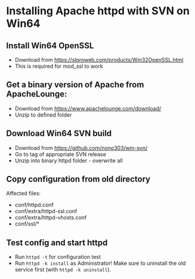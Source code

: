# Installing Apache httpd with SVN on Win64

## Install Win64 OpenSSL

* Download from https://slproweb.com/products/Win32OpenSSL.html
* This is required for mod_ssl to work

## Get a binary version of Apache from ApacheLounge:

* Download from https://www.apachelounge.com/download/
* Unzip to defined folder

## Download Win64 SVN build

* Download from https://github.com/nono303/win-svn/
* Go to tag of appropriate SVN release
* Unzip into binary httpd folder - overwrite all

## Copy configuration from old directory

Affected files:
* conf/httpd.conf
* conf/extra/httpd-ssl.conf
* conf/extra/httpd-vhosts.conf
* conf/ssl/*

## Test config and start httpd

* Run `httpd -t` for configuration test
* Run `httpd -k install` as Administrator! Make sure to uninstall the old service first (with `httpd -k uninstall`).
